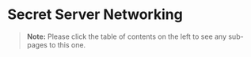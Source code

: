 [title]: # (Networking)
[tags]: # (Networking)
[priority]: # (1000)

# Secret Server Networking

> **Note:** Please click the table of contents on the left to see any sub-pages to this one.
